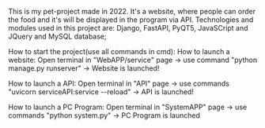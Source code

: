 This is my pet-project made in 2022. It's a website, where people can order the food and it's will be displayed in the program via API.
Technologies and modules used in this project are: Django, FastAPI, PyQT5, JavaSCript and JQuery and MySQL database;

How to start the project(use all commands in cmd):
  How to launch a website:
    Open terminal in "WebAPP/service" page -> use command  "python manage.py runserver" -> Website is launched!
    
  How to launch a API:
    Open terminal in "API" page -> use commands "uvicorn serviceAPI:service --reload" -> API is launched!
    
  How to launch a PC Program:
    Open terminal in "SystemAPP" page -> use commands "python system.py" -> PC Program is launched
  

